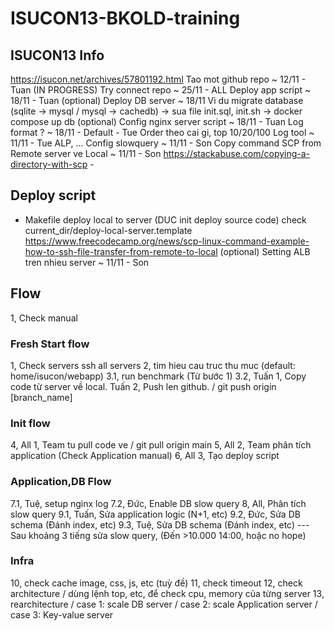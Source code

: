 # ISUCON13-BKOLD-training

## ISUCON13 Info

https://isucon.net/archives/57801192.html
Tao mot github repo ~ 12/11 - Tuan (IN PROGRESS)
Try connect repo ~ 25/11 - ALL
Deploy app script ~ 18/11 - Tuan
(optional) Deploy DB server ~ 18/11
Vi du migrate database (sqlite -> mysql / mysql -> cachedb) -> sua file init.sql, init.sh -> docker compose up db
(optional) Config nginx server script ~ 18/11 - Tuan
Log format ? ~ 18/11 - Default - Tue
Order theo cai gi, top 10/20/100
Log tool ~ 11/11 - Tue
ALP, ...
Config slowquery ~ 11/11 - Son
Copy command SCP from Remote server ve Local ~ 11/11 - Son
https://stackabuse.com/copying-a-directory-with-scp -

## Deploy script

- Makefile deploy local to server (DUC init deploy source code)
  check current_dir/deploy-local-server.template
  https://www.freecodecamp.org/news/scp-linux-command-example-how-to-ssh-file-transfer-from-remote-to-local
  (optional) Setting ALB tren nhieu server ~ 11/11 - Son

## Flow

1, Check manual

### Fresh Start flow

1, Check servers
ssh all servers
2, tim hieu cau truc thu muc (default: home/isucon/webapp)
3.1, run benchmark (Từ bước 1)
3.2,
Tuấn 1, Copy code từ server về local.
Tuấn 2, Push len github.
/ git push origin [branch_name]

### Init flow

4, All 1, Team tu pull code ve
/ git pull origin main
5, All 2, Team phân tích application (Check Application manual)
6, All 3, Tạo deploy script

### Application,DB Flow

7.1, Tuệ, setup nginx log
7.2, Đức, Enable DB slow query
8, All, Phân tích slow query
9.1, Tuấn, Sửa application logic (N+1, etc)
9.2, Đức, Sửa DB schema (Đánh index, etc)
9.3, Tuệ, Sửa DB schema (Đánh index, etc)
--- Sau khoảng 3 tiếng sửa slow query, (Đến >10.000 14:00, hoặc no hope)

### Infra

10, check cache image, css, js, etc (tuỳ đề)
11, check timeout
12, check architecture
/ dùng lệnh top, etc, để check cpu, memory của từng server
13, rearchitecture
/ case 1: scale DB server
/ case 2: scale Application server
/ case 3: Key-value server
